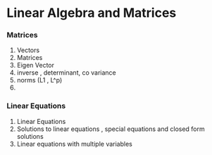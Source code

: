 # Linear Algebra and Matrices

### Matrices

1. Vectors
2. Matrices
3. Eigen Vector
4. inverse , determinant, co variance 
5. norms (L1 , L^p)
6. 

### Linear Equations

1. Linear Equations
2. Solutions to linear equations , special equations and closed form solutions
3. Linear equations with multiple variables